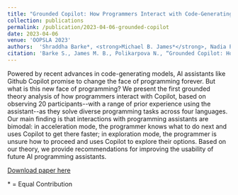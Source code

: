 ```yaml
---
title: "Grounded Copilot: How Programmers Interact with Code-Generating Models"
collection: publications
permalink: /publication/2023-04-06-grounded-copilot
date: 2023-04-06
venue: 'OOPSLA 2023'
authors:  'Shraddha Barke*, <strong>Michael B. James*</strong>, Nadia Polikarpova'
citation: 'Barke S., James M. B., Polikarpova N., “Grounded Copilot: How Programmers Interact with Code-Generating Models”. Proceedings of the ACM on Programming Languages Volume 7, Issue OOPSLA1, Article No.: 78, pp 85–111. doi.org/10.1145/3586030.'
---
```


Powered by recent advances in code-generating models, AI assistants like Github Copilot promise to change the face of programming forever. But what is this new face of programming? We present the first grounded theory analysis of how programmers interact with Copilot, based on observing 20 participants--with a range of prior experience using the assistant--as they solve diverse programming tasks across four languages. Our main finding is that interactions with programming assistants are bimodal: in acceleration mode, the programmer knows what to do next and uses Copilot to get there faster; in exploration mode, the programmer is unsure how to proceed and uses Copilot to explore their options. Based on our theory, we provide recommendations for improving the usability of future AI programming assistants.

[Download paper here](https://dl.acm.org/doi/pdf/10.1145/3586030)


\* = Equal Contribution